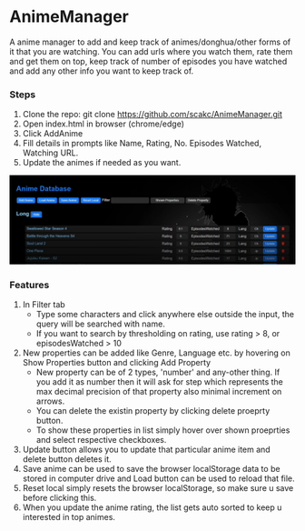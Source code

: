 # AnimeManager
A anime manager to add and keep track of animes/donghua/other forms of it that you are watching. You can add urls where you watch them, rate them and get them on top, keep track of number of episodes you have watched and add any other info you want to keep track of.

### Steps
1. Clone the repo: git clone https://github.com/scakc/AnimeManager.git
2. Open index.html in browser (chrome/edge)
3. Click AddAnime
4. Fill details in prompts like Name, Rating, No. Episodes Watched, Watching URL.
5. Update the animes if needed as you want.
   
![Sample](res/image.jpg)

### Features
1. In Filter tab
   - Type some characters and click anywhere else outside the input, the query will be searched with name.
   - If you want to search by thresholding on rating, use rating > 8, or episodesWatched > 10
2. New properties can be added like Genre, Language etc. by hovering on Show Properties button and clicking Add Property
   - New property can be of 2 types, 'number' and any-other thing. If you add it as number then it will ask for step which represents the max decimal precision of that property also minimal increment on arrows.
   - You can delete the existin property by clicking delete proeprty button.
   - To show these properties in list simply hover over shown proeprties and select respective checkboxes.
3. Update button allows you to update that particular anime item and delete button deletes it.
4. Save anime can be used to save the browser localStorage data to be stored in computer drive and Load button can be used to reload that file.
5. Reset local simply resets the browser localStorage, so make sure u save before clicking this.
6. When you update the anime rating, the list gets auto sorted to keep u interested in top animes.